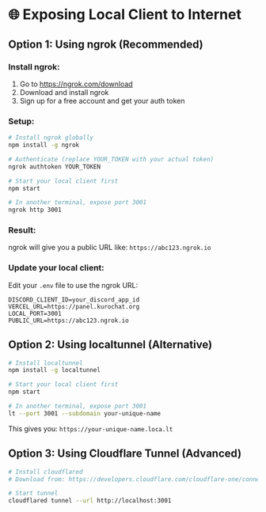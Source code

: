 # 🌐 Exposing Local Client to Internet

## Option 1: Using ngrok (Recommended)

### Install ngrok:
1. Go to https://ngrok.com/download
2. Download and install ngrok
3. Sign up for a free account and get your auth token

### Setup:
```bash
# Install ngrok globally
npm install -g ngrok

# Authenticate (replace YOUR_TOKEN with your actual token)
ngrok authtoken YOUR_TOKEN

# Start your local client first
npm start

# In another terminal, expose port 3001
ngrok http 3001
```

### Result:
ngrok will give you a public URL like: `https://abc123.ngrok.io`

### Update your local client:
Edit your `.env` file to use the ngrok URL:
```env
DISCORD_CLIENT_ID=your_discord_app_id
VERCEL_URL=https://panel.kurochat.org
LOCAL_PORT=3001
PUBLIC_URL=https://abc123.ngrok.io
```

## Option 2: Using localtunnel (Alternative)

```bash
# Install localtunnel
npm install -g localtunnel

# Start your local client first
npm start

# In another terminal, expose port 3001
lt --port 3001 --subdomain your-unique-name
```

This gives you: `https://your-unique-name.loca.lt`

## Option 3: Using Cloudflare Tunnel (Advanced)

```bash
# Install cloudflared
# Download from: https://developers.cloudflare.com/cloudflare-one/connections/connect-apps/install-and-setup/installation/

# Start tunnel
cloudflared tunnel --url http://localhost:3001
```
